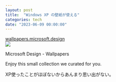 ```yaml
---
layout: post
title:  "Windows XP の壁紙が使える"
categories: tech
date: "2023-06-09 00:00:00"
---
```



<div class="card">
  <a href="https://wallpapers.microsoft.design/"></a>
  <div class="card__header">
    <a href="https://wallpapers.microsoft.design/">wallpapers.microsoft.design</a>
  </div>
  <div class="card__image">
    <img src="https://wallpapers.microsoft.design/images/meta.jpg">
  </div>
  <div class="card__title">
    <p>Microsoft Design - Wallpapers</p>
  </div>
  <div class="card__description">
    <p>Enjoy this small collection we curated for you.</p>
  </div>
</div>


XP使ったことがほぼないからあんまり思い出がない。
